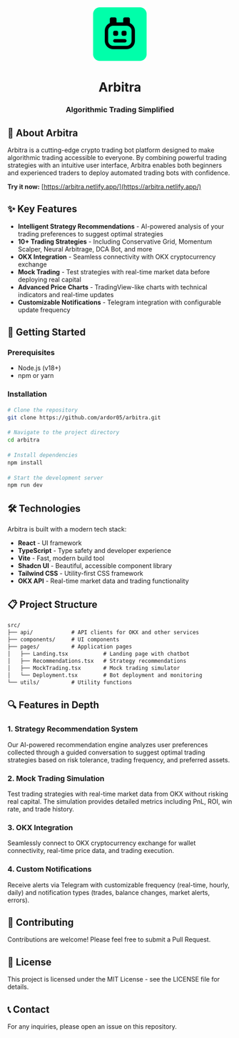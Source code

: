 <div align="center">
  <img src="public/logo.svg" alt="Arbitra Logo" width="120" height="120">

  # Arbitra

  ### Algorithmic Trading Simplified
</div>

## 🤖 About Arbitra

Arbitra is a cutting-edge crypto trading bot platform designed to make algorithmic trading accessible to everyone. By combining powerful trading strategies with an intuitive user interface, Arbitra enables both beginners and experienced traders to deploy automated trading bots with confidence.

**Try it now:** [https://arbitra.netlify.app/](https://arbitra.netlify.app/)

## ✨ Key Features

- **Intelligent Strategy Recommendations** - AI-powered analysis of your trading preferences to suggest optimal strategies
- **10+ Trading Strategies** - Including Conservative Grid, Momentum Scalper, Neural Arbitrage, DCA Bot, and more
- **OKX Integration** - Seamless connectivity with OKX cryptocurrency exchange
- **Mock Trading** - Test strategies with real-time market data before deploying real capital
- **Advanced Price Charts** - TradingView-like charts with technical indicators and real-time updates
- **Customizable Notifications** - Telegram integration with configurable update frequency

## 🚀 Getting Started

### Prerequisites

- Node.js (v18+)
- npm or yarn

### Installation

```bash
# Clone the repository
git clone https://github.com/ardor05/arbitra.git

# Navigate to the project directory
cd arbitra

# Install dependencies
npm install

# Start the development server
npm run dev
```

## 🛠️ Technologies

Arbitra is built with a modern tech stack:

- **React** - UI framework
- **TypeScript** - Type safety and developer experience
- **Vite** - Fast, modern build tool
- **Shadcn UI** - Beautiful, accessible component library
- **Tailwind CSS** - Utility-first CSS framework
- **OKX API** - Real-time market data and trading functionality

## 📋 Project Structure

```
src/
├── api/            # API clients for OKX and other services
├── components/     # UI components
├── pages/          # Application pages
│   ├── Landing.tsx           # Landing page with chatbot
│   ├── Recommendations.tsx   # Strategy recommendations
│   ├── MockTrading.tsx       # Mock trading simulator
│   └── Deployment.tsx        # Bot deployment and monitoring
└── utils/          # Utility functions
```

## 🔍 Features in Depth

### 1. Strategy Recommendation System

Our AI-powered recommendation engine analyzes user preferences collected through a guided conversation to suggest optimal trading strategies based on risk tolerance, trading frequency, and preferred assets.

### 2. Mock Trading Simulation

Test trading strategies with real-time market data from OKX without risking real capital. The simulation provides detailed metrics including PnL, ROI, win rate, and trade history.

### 3. OKX Integration

Seamlessly connect to OKX cryptocurrency exchange for wallet connectivity, real-time price data, and trading execution.

### 4. Custom Notifications

Receive alerts via Telegram with customizable frequency (real-time, hourly, daily) and notification types (trades, balance changes, market alerts, errors).

## 👥 Contributing

Contributions are welcome! Please feel free to submit a Pull Request.

## 📄 License

This project is licensed under the MIT License - see the LICENSE file for details.

## 📞 Contact

For any inquiries, please open an issue on this repository.
